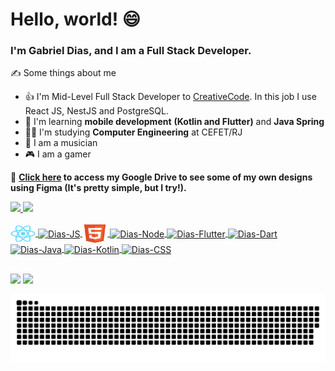 # Hello, world! :smile: 
### I'm **Gabriel Dias**, and I am a Full Stack Developer. 

:writing_hand: Some things about me 


- :thumbsup: I'm Mid-Level Full Stack Developer to  [CreativeCode](https://creativecode.com.br/). In this job I use React JS, NestJS and PostgreSQL.
- :seedling: I'm learning **mobile development** **(Kotlin and Flutter)** and **Java Spring**
- :man_student: I'm studying **Computer Engineering** at CEFET/RJ
- :guitar: I am a musician
- :video_game: I am a gamer

🎨 **[Click here](https://drive.google.com/drive/folders/1Vs-bfXk5AQyNcQyszztOC_CSbtcUYfBc?usp=sharing)
to access my Google Drive to see some of my own designs using Figma (It's pretty simple, but I try!).** 

 <div>
  <a href="https://github.com/DiasBriel">
  <img height="180em" src="https://github-readme-stats.vercel.app/api?username=DiasBriel&show_icons=true&theme=tokyonight&include_all_commits=true&count_private=true"/>
  <img height="180em" src="https://github-readme-stats.vercel.app/api/top-langs/?username=DiasBriel&layout=compact&langs_count=7&theme=tokyonight"/>
</div>
<div style="display: inline_block"><br>
   <img align="center" alt="Dias-React" height="30" width="40" src="https://raw.githubusercontent.com/devicons/devicon/master/icons/react/react-original.svg">
  <img align="center" alt="Dias-JS" height="30" width="40" src="https://cdn.jsdelivr.net/gh/devicons/devicon/icons/javascript/javascript-original.svg">
  <img align="center" alt="Dias-HTML" height="30" width="40" src="https://raw.githubusercontent.com/devicons/devicon/master/icons/html5/html5-original.svg">
 <img align="center" alt="Dias-Node" height="30" width="40" src="https://cdn.jsdelivr.net/gh/devicons/devicon/icons/nodejs/nodejs-original.svg">
  <img align="center" alt="Dias-Flutter" height="30" width="40" src="https://cdn.jsdelivr.net/gh/devicons/devicon/icons/flutter/flutter-original.svg">
  <img align="center" alt="Dias-Dart" height="30" width="40" src="https://cdn.jsdelivr.net/gh/devicons/devicon/icons/dart/dart-original.svg">
  <img align="center" alt="Dias-Java" height="30" width="40" src="https://cdn.jsdelivr.net/gh/devicons/devicon/icons/java/java-original.svg">
  <img align="center" alt="Dias-Kotlin" height="30" width="40" src="https://cdn.jsdelivr.net/gh/devicons/devicon/icons/kotlin/kotlin-original.svg">
  <img align="center" alt="Dias-CSS" height="30" width="40" src="https://cdn.jsdelivr.net/gh/devicons/devicon/icons/css3/css3-original.svg">
  
 

  ##
 
<div> 
  <a href = "mailto:gabrielsdias.dev@gmail.com"><img src="https://img.shields.io/badge/-Gmail-%23333?style=for-the-badge&logo=gmail&logoColor=white" target="_blank"></a>
  <a href=https://www.linkedin.com/in/dias-briel-dev/" target="_blank"><img src="https://img.shields.io/badge/-LinkedIn-%230077B5?style=for-the-badge&logo=linkedin&logoColor=white" target="_blank"></a> 
  
 ![Snake animation](https://github.com/DiasBriel/DiasBriel/blob/output/github-contribution-grid-snake.svg)

</div>
